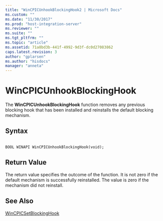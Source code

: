 ```yaml
---
title: "WinCPICUnhookBlockingHook2 | Microsoft Docs"
ms.custom: ""
ms.date: "11/30/2017"
ms.prod: "host-integration-server"
ms.reviewer: ""
ms.suite: ""
ms.tgt_pltfrm: ""
ms.topic: "article"
ms.assetid: 71a8bd3b-441f-4992-9d3f-dc0d27083862
caps.latest.revision: 3
author: "gplarsen"
ms.author: "hisdocs"
manager: "anneta"
---
```

# WinCPICUnhookBlockingHook
The **WinCPICUnhookBlockingHook** function removes any previous blocking hook that has been installed and reinstalls the default blocking mechanism.  
  
## Syntax  
  
```  
  
BOOL WINAPI WinCPICUnhookBlockingHook(void);  
```  
  
## Return Value  
 The return value specifies the outcome of the function. It is not zero if the default mechanism is successfully reinstalled. The value is zero if the mechanism did not reinstall.  
  
## See Also  
 [WinCPICSetBlockingHook](../core/wincpicsetblockinghook2.md)
